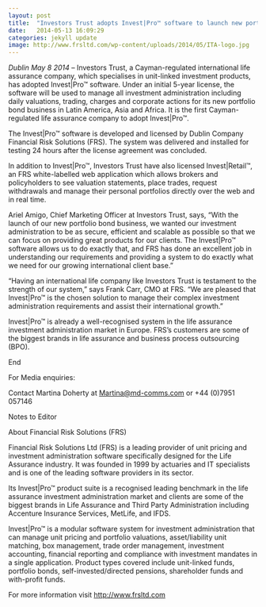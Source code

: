 ```yaml
---
layout: post
title:  "Investors Trust adopts Invest|Pro™ software to launch new portfolio bond products in Latin America, Asia and Africa"
date:   2014-05-13 16:09:29
categories: jekyll update
image: http://www.frsltd.com/wp-content/uploads/2014/05/ITA-logo.jpg
---
```




*Dublin May 8 2014* – Investors Trust, a Cayman-regulated international life assurance company, which specialises in unit-linked investment products, has adopted Invest|Pro™ software.  Under an initial 5-year license, the software will be used to manage all investment administration including daily valuations, trading, charges and corporate actions for its new portfolio bond business in Latin America, Asia and Africa.  It is the first Cayman-regulated life assurance company to adopt Invest|Pro™.

The Invest|Pro™ software is developed and licensed by Dublin Company Financial Risk Solutions (FRS). The system was delivered and installed for testing 24 hours after the license agreement was concluded.

In addition to Invest|Pro™, Investors Trust have also licensed Invest|Retail™, an FRS white-labelled web application which allows brokers and policyholders to see valuation statements, place trades, request withdrawals and manage their personal portfolios directly over the web and in real time.

Ariel Amigo, Chief Marketing Officer at Investors Trust, says, “With the launch of our new portfolio bond business, we wanted our investment administration to be as secure, efficient and scalable as possible so that we can focus on providing great products for our clients.  The Invest|Pro™ software allows us to do exactly that, and FRS has done an excellent job in understanding our requirements and providing a system to do exactly what we need for our growing international client base.”

“Having an international life company like Investors Trust is testament to the strength of our system,” says Frank Carr, CMO at FRS. “We are pleased that Invest|Pro™ is the chosen solution to manage their complex investment administration requirements and assist their international growth.”

Invest|Pro™ is already a well-recognised system in the life assurance investment administration market in Europe. FRS’s customers are some of the biggest brands in life assurance and business process outsourcing (BPO). 

End

 

For Media enquiries:

Contact Martina Doherty at Martina@md-comms.com or +44 (0)7951 057146

 

Notes to Editor

About Financial Risk Solutions (FRS)

Financial Risk Solutions Ltd (FRS) is a leading provider of unit pricing and investment administration software specifically designed for the Life Assurance industry. It was founded in 1999 by actuaries and IT specialists and is one of the leading software providers in its sector.

Its Invest|Pro™ product suite is a recognised leading benchmark in the life assurance investment administration market and clients are some of the biggest brands in Life Assurance and Third Party Administration including Accenture Insurance Services, MetLife, and IFDS.

Invest|Pro™ is a modular software system for investment administration that can manage unit pricing and portfolio valuations, asset/liability unit matching, box management, trade order management, investment accounting, financial reporting and compliance with investment mandates in a single application.  Product types covered include unit-linked funds, portfolio bonds, self-invested/directed pensions, shareholder funds and with-profit funds.

For more information visit http://www.frsltd.com